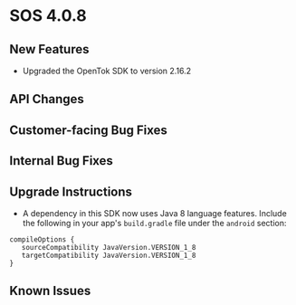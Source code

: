 # SOS 4.0.8

## New Features
 - Upgraded the OpenTok SDK to version 2.16.2

## API Changes


## Customer-facing Bug Fixes


## Internal Bug Fixes


## Upgrade Instructions

 - A dependency in this SDK now uses Java 8 language features. Include the following in your app's `build.gradle` file under the `android` section:

 ```
compileOptions {
    sourceCompatibility JavaVersion.VERSION_1_8
    targetCompatibility JavaVersion.VERSION_1_8
}
 ```

## Known Issues


